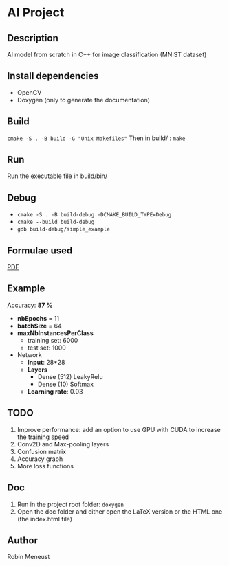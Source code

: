 # AI Project

## Description

AI model from scratch in C++ for image classification (MNIST dataset)

## Install dependencies

- OpenCV
- Doxygen (only to generate the documentation)

## Build
`cmake -S . -B build -G "Unix Makefiles"`
Then in build/ : `make`

## Run

Run the executable file in build/bin/

## Debug

- `cmake -S . -B build-debug -DCMAKE_BUILD_TYPE=Debug`
- `cmake --build build-debug`
- `gdb build-debug/simple_example`

## Formulae used

[PDF](pdf/AI_Project.pdf)

## Example

Accuracy: **87 %**

- **nbEpochs** = 11
- **batchSize** = 64
- **maxNbInstancesPerClass** 
  - training set: 6000
  - test set: 1000
- Network
  - **Input**: 28*28
  - **Layers**
    - Dense (512) LeakyRelu
    - Dense (10) Softmax
  - **Learning rate**: 0.03

## TODO

1. Improve performance: add an option to use GPU with CUDA to increase the training speed
2. Conv2D and Max-pooling layers
3. Confusion matrix
4. Accuracy graph
5. More loss functions

## Doc

1. Run in the project root folder: `doxygen`
2. Open the doc folder and either open the LaTeX version or the HTML one (the index.html file)

## Author

Robin Meneust